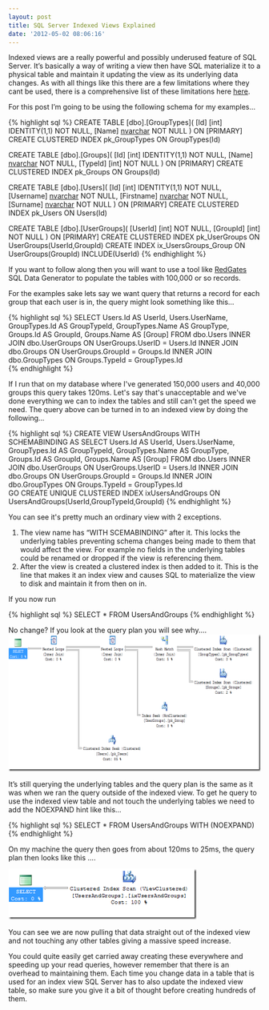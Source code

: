 ```yaml
---
layout: post
title: SQL Server Indexed Views Explained
date: '2012-05-02 08:06:16'
---
```


Indexed views are a really powerful and possibly underused feature of SQL Server. It’s basically a way of writing a view then have SQL materialize it to a physical table and maintain it updating the view as its underlying data changes. As with all things like this there are a few limitations where they cant be used, there is a comprehensive list of these limitations here <a href="http://sqlheaven.blogspot.co.uk/2011/06/indexed-view-limitations.html">here</a>.

For this post I’m going to be using the following schema for my examples…

{% highlight sql %}
CREATE TABLE [dbo].[GroupTypes](
	[Id] [int] IDENTITY(1,1) NOT NULL,
	[Name] [nvarchar](50) NOT NULL
) ON [PRIMARY]
CREATE CLUSTERED INDEX pk_GroupTypes ON GroupTypes(Id)

CREATE TABLE [dbo].[Groups](
	[Id] [int] IDENTITY(1,1) NOT NULL,
	[Name] [nvarchar](50) NOT NULL,
	[TypeId] [int] NOT NULL
) ON [PRIMARY]
CREATE CLUSTERED INDEX pk_Groups ON Groups(Id)

CREATE TABLE [dbo].[Users](
	[Id] [int] IDENTITY(1,1) NOT NULL,
	[Username] [nvarchar](80) NOT NULL,
	[Firstname] [nvarchar](80) NOT NULL,
	[Surname] [nvarchar](80) NOT NULL
) ON [PRIMARY]
CREATE CLUSTERED INDEX pk_Users ON Users(Id)

CREATE TABLE [dbo].[UserGroups](
	[UserId] [int] NOT NULL,
	[GroupId] [int] NOT NULL
) ON [PRIMARY]
CREATE CLUSTERED INDEX pk_UserGroups ON UserGroups(UserId,GroupId)
CREATE INDEX ix_UsersGroups_Group ON UserGroups(GroupId) INCLUDE(UserId)
{% endhighlight %}

If you want to follow along then you will want to use a tool like <a href="http://www.red-gate.com/">RedGates</a> SQL Data Generator to populate the tables with 100,000 or so records.

For the examples sake lets say we want query that returns a record for each group that each user is in, the query might look something like this…

{% highlight sql %}
SELECT 
	Users.Id AS UserId,
	Users.UserName,
	GroupTypes.Id AS GroupTypeId,
	GroupTypes.Name AS GroupType,
	Groups.Id AS GroupId,
	Groups.Name AS [Group]
FROM
	dbo.Users
	INNER JOIN dbo.UserGroups ON UserGroups.UserID = Users.Id
	INNER JOIN dbo.Groups ON UserGroups.GroupId = Groups.Id
	INNER JOIN dbo.GroupTypes ON Groups.TypeId = GroupTypes.Id  
{% endhighlight %}

If I run that on my database where I've generated 150,000 users and 40,000 groups this query takes 120ms. Let's say that's unacceptable and we've done everything we can to index the tables and still can't get the speed we need. The query above can be turned in to an indexed view by doing the following...

{% highlight sql %}
CREATE VIEW UsersAndGroups WITH SCHEMABINDING
AS
SELECT
	Users.Id AS UserId,
	Users.UserName,
	GroupTypes.Id AS GroupTypeId,
	GroupTypes.Name AS GroupType,
	Groups.Id AS GroupId,
	Groups.Name AS [Group]
FROM
	dbo.Users
	INNER JOIN dbo.UserGroups ON UserGroups.UserID = Users.Id
	INNER JOIN dbo.Groups ON UserGroups.GroupId = Groups.Id
	INNER JOIN dbo.GroupTypes ON Groups.TypeId = GroupTypes.Id  
GO
CREATE UNIQUE CLUSTERED INDEX ixUsersAndGroups ON UsersAndGroups(UserId,GroupTypeId,GroupId)
{% endhighlight %}

You can see it's pretty much an ordinary view with 2 exceptions.

1. The view name has “WITH SCEMABINDING” after it. This locks the underlying tables preventing schema changes being made to them that would affect the view. For example no fields in the underlying tables could be renamed or dropped if the view is referencing them. 
1. After the view is created a clustered index is then added to it. This is the line that makes it an index view and causes SQL to materialize the view to disk and maintain it from then on in.

If you now run

{% highlight sql %}
SELECT * FROM UsersAndGroups
{% endhighlight %}

No change? If you look at the query plan you will see why....<a href="/content/images/WPImport/2012/05/qplan.png"><img style="background-image: none; border-right-width: 0px; padding-left: 0px; padding-right: 0px; display: inline; border-top-width: 0px; border-bottom-width: 0px; border-left-width: 0px; padding-top: 0px" title="qplan" border="0" alt="qplan" src="/content/images/WPImport/2012/05/qplan_thumb.png" width="685" height="274"></a>

It’s still querying the underlying tables and the query plan is the same as it was when we ran the query outside of the indexed view. To get he query to use the indexed view table and not touch the underlying tables we need to add the NOEXPAND hint like this…

{% highlight sql %}
SELECT * FROM UsersAndGroups WITH (NOEXPAND)
{% endhighlight %}

On my machine the query then goes from about 120ms to 25ms, the query plan then looks like this ....

<a href="/content/images/WPImport/2012/05/dsf.png"><img style="background-image: none; border-right-width: 0px; padding-left: 0px; padding-right: 0px; display: inline; border-top-width: 0px; border-bottom-width: 0px; border-left-width: 0px; padding-top: 0px" title="dsf" border="0" alt="dsf" src="/content/images/WPImport/2012/05/dsf_thumb.png" width="376" height="101"></a> 

You can see we are now pulling that data straight out of the indexed view and not touching any other tables giving a massive speed increase.

You could quite easily get carried away creating these everywhere and speeding up your read queries, however remember that there is an overhead to maintaining them. Each time you change data in a table that is used for an index view SQL Server has to also update the indexed view table, so make sure you give it a bit of thought before creating hundreds of them.